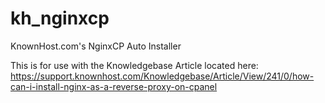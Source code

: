 kh_nginxcp
==========

KnownHost.com's NginxCP Auto Installer

This is for use with the Knowledgebase Article located here: https://support.knownhost.com/Knowledgebase/Article/View/241/0/how-can-i-install-nginx-as-a-reverse-proxy-on-cpanel
